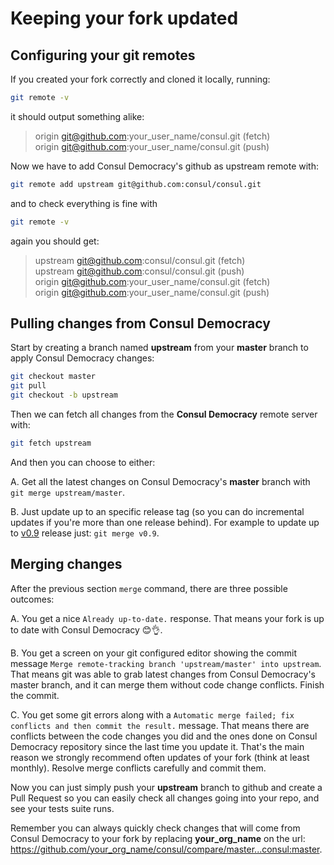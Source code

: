 # Keeping your fork updated

## Configuring your git remotes

If you created your fork correctly and cloned it locally, running:

```bash
git remote -v
```

it should output something alike:

> origin  git@github.com:your_user_name/consul.git (fetch)\
> origin  git@github.com:your_user_name/consul.git (push)

Now we have to add Consul Democracy's github as upstream remote with:

```bash
git remote add upstream git@github.com:consul/consul.git
```

and to check everything is fine with

```bash
git remote -v
```

again you should get:

> upstream  git@github.com:consul/consul.git (fetch)\
> upstream  git@github.com:consul/consul.git (push)\
> origin  git@github.com:your_user_name/consul.git (fetch)\
> origin  git@github.com:your_user_name/consul.git (push)

## Pulling changes from Consul Democracy

Start by creating a branch named **upstream** from your **master** branch to apply Consul Democracy changes:

```bash
git checkout master
git pull
git checkout -b upstream
```

Then we can fetch all changes from the **Consul Democracy** remote server with:

```bash
git fetch upstream
```

And then you can choose to either:

A. Get all the latest changes on Consul Democracy's **master** branch with `git merge upstream/master`.

B. Just update up to an specific release tag (so you can do incremental updates if you're more than one release behind). For example to update up to [v0.9](https://github.com/consul/consul/releases/tag/v0.9) release just: `git merge v0.9`.

## Merging changes

After the previous section `merge` command, there are three possible outcomes:

A. You get a nice `Already up-to-date.` response. That means your fork is up to date with Consul Democracy 😊👌.

B. You get a screen on your git configured editor showing the commit message `Merge remote-tracking branch 'upstream/master' into upstream`. That means git was able to grab latest changes from Consul Democracy's master branch, and it can merge them without code change conflicts. Finish the commit.

C. You get some git errors along with a `Automatic merge failed; fix conflicts and then commit the result.` message. That means there are conflicts between the code changes you did and the ones done on Consul Democracy repository since the last time you update it. That's the main reason we strongly recommend often updates of your fork (think at least monthly). Resolve merge conflicts carefully and commit them.

Now you can just simply push your **upstream** branch to github and create a Pull Request so you can easily check all changes going into your repo, and see your tests suite runs.

Remember you can always quickly check changes that will come from Consul Democracy to your fork by replacing **your_org_name** on the url: <https://github.com/your_org_name/consul/compare/master...consul:master>.
